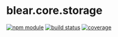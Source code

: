 # blear.core.storage

[![npm module][npm-img]][npm-url]
[![build status][travis-img]][travis-url]
[![coverage][coveralls-img]][coveralls-url]

[travis-img]: https://img.shields.io/travis/blearjs/blear.core.storage/master.svg?style=flat-square
[travis-url]: https://travis-ci.org/blearjs/blear.core.storage

[npm-img]: https://img.shields.io/npm/v/blear.core.storage.svg?style=flat-square
[npm-url]: https://www.npmjs.com/package/blear.core.storage

[coveralls-img]: https://img.shields.io/coveralls/blearjs/blear.core.storage/master.svg?style=flat-square
[coveralls-url]: https://coveralls.io/github/blearjs/blear.core.storage?branch=master

